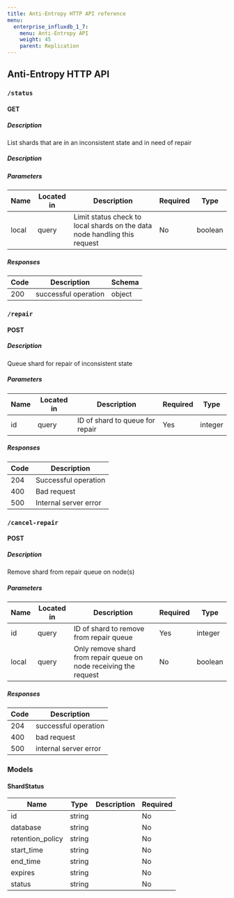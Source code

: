 ```yaml
---
title: Anti-Entropy HTTP API reference
menu:
  enterprise_influxdb_1_7:
    menu: Anti-Entropy API
    weight: 45
    parent: Replication
---
```




## Anti-Entropy HTTP API 

### `/status`

#### GET

##### Description

List shards that are in an inconsistent state and in need of repair

##### Description

##### Parameters

| Name | Located in | Description | Required | Type |
| ---- | ---------- | ----------- | -------- | ---- |
| local | query | Limit status check to local shards on the data node handling this request | No | boolean |

##### Responses

| Code | Description | Schema |
| ---- | ----------- | ------ |
| 200 | successful operation | object |

### `/repair`

#### POST

##### Description

Queue shard for repair of inconsistent state

##### Parameters

| Name | Located in | Description | Required | Type |
| ---- | ---------- | ----------- | -------- | ---- |
| id | query | ID of shard to queue for repair | Yes | integer |

##### Responses

| Code | Description |
| ---- | ----------- |
| 204 | Successful operation |
| 400 | Bad request |
| 500 | Internal server error |

### `/cancel-repair`

#### POST

##### Description

Remove shard from repair queue on node(s)

##### Parameters

| Name | Located in | Description | Required | Type |
| ---- | ---------- | ----------- | -------- | ---- |
| id | query | ID of shard to remove from repair queue | Yes | integer |
| local | query | Only remove shard from repair queue on node receiving the request | No | boolean |

##### Responses

| Code | Description |
| ---- | ----------- |
| 204 | successful operation |
| 400 | bad request |
| 500 | internal server error |

### Models

#### ShardStatus

| Name | Type | Description | Required |
| ---- | ---- | ----------- | -------- |
| id | string |  | No |
| database | string |  | No |
| retention_policy | string |  | No |
| start_time | string |  | No |
| end_time | string |  | No |
| expires | string |  | No |
| status | string |  | No |